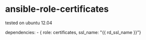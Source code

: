ansible-role-certificates
=========================

tested on ubuntu 12.04

dependencies:
    - { role: certificates, ssl_name: "{{ rd_ssl_name }}"}
